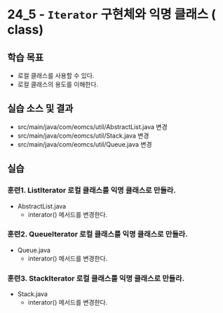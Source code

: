 # 24_5 - `Iterator` 구현체와 익명 클래스 ( class)

## 학습 목표

- 로컬 클래스를 사용할 수 있다.
- 로컬 클래스의 용도를 이해한다.

## 실습 소스 및 결과

- src/main/java/com/eomcs/util/AbstractList.java 변경
- src/main/java/com/eomcs/util/Stack.java 변경
- src/main/java/com/eomcs/util/Queue.java 변경

## 실습

### 훈련1. ListIterator 로컬 클래스를 익명 클래스로 만들라.

- AbstractList.java
  - interator() 메서드를 변경한다.

### 훈련2. QueueIterator 로컬 클래스를 익명 클래스로 만들라.
- Queue.java
  - interator() 메서드를 변경한다.

### 훈련3. StackIterator 로컬 클래스를 익명 클래스로 만들라.

- Stack.java
  - interator() 메서드를 변경한다.
